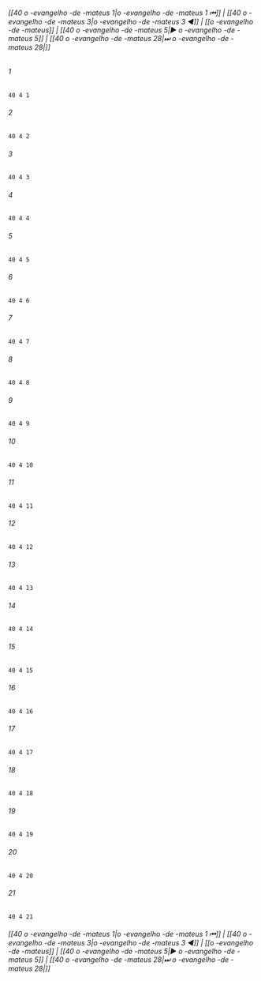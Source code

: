 
###### [[40 o -evangelho -de -mateus 1|o -evangelho -de -mateus 1 ⏮]] | [[40 o -evangelho -de -mateus 3|o -evangelho -de -mateus 3 ◀]] | [[o -evangelho -de -mateus]] | [[40 o -evangelho -de -mateus 5|▶ o -evangelho -de -mateus 5]] | [[40 o -evangelho -de -mateus 28|⏭ o -evangelho -de -mateus 28|]]

###### 1
``` verse
40 4 1 
```
###### 2
``` verse
40 4 2 
```
###### 3
``` verse
40 4 3 
```
###### 4
``` verse
40 4 4 
```
###### 5
``` verse
40 4 5 
```
###### 6
``` verse
40 4 6 
```
###### 7
``` verse
40 4 7 
```
###### 8
``` verse
40 4 8 
```
###### 9
``` verse
40 4 9 
```
###### 10
``` verse
40 4 10 
```
###### 11
``` verse
40 4 11 
```
###### 12
``` verse
40 4 12 
```
###### 13
``` verse
40 4 13 
```
###### 14
``` verse
40 4 14 
```
###### 15
``` verse
40 4 15 
```
###### 16
``` verse
40 4 16 
```
###### 17
``` verse
40 4 17 
```
###### 18
``` verse
40 4 18 
```
###### 19
``` verse
40 4 19 
```
###### 20
``` verse
40 4 20 
```
###### 21
``` verse
40 4 21 
```

###### [[40 o -evangelho -de -mateus 1|o -evangelho -de -mateus 1 ⏮]] | [[40 o -evangelho -de -mateus 3|o -evangelho -de -mateus 3 ◀]] | [[o -evangelho -de -mateus]] | [[40 o -evangelho -de -mateus 5|▶ o -evangelho -de -mateus 5]] | [[40 o -evangelho -de -mateus 28|⏭ o -evangelho -de -mateus 28|]]

